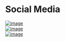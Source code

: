 
# Social Media

[![image](http://crestsocial.co.uk/wp-content/uploads/2016/03/1457467563_facebook.png)](https://en-gb.facebook.com/)
<br>
[![image](https://lh3.googleusercontent.com/KhY28aTw30hEJXooMF-_rQqwMIIqofFvasbZJtEpvlgHQwLXKP3KW0OoCTtoYpDNn_U=w128)](https://www.youtube.com/)
<br>
[![image](https://www.google.com/imgres?imgurl=https%3A%2F%2Fcdn.am-online.com%2Fmedia%2F1%2Froot%2Ftwitter-logo.png&imgrefurl=https%3A%2F%2Fwww.am-online.com%2Fnews%2Fdigital-marketing%2F2020%2F03%2F06%2Fevs-were-most-discussed-automotive-twitter-topic-of-q4-2019&tbnid=GF7GKPLBzIjhPM&vet=10CBMQxiAoAmoXChMI2I7IrciC7gIVAAAAAB0AAAAAEFs..i&docid=PxASaevJ1DkTiM&w=300&h=300&itg=1&q=twitter%20logo&ved=0CBMQxiAoAmoXChMI2I7IrciC7gIVAAAAAB0AAAAAEFs)](https://twitter.com/stapley_matt)
 
 
